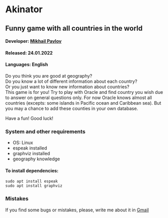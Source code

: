 # Akinator

## Funny game with all countries in the world

#### Developer: [Mikhail Pavlov](https://www.linkedin.com/in/mikhail-pavlov-386477218/)
#### Released:  24.01.2022
#### Languages: English

Do you think you are good at geography?  
Do you know a lot of different information about each country?  
Or you just want to know new information about countries?  
This game is for you! Try to play with Oracle and find country you wish due to answer on
general questions only. For now Oracle knows almost all countries
(excepts: some islands in Pacific ocean and Caribbean sea).
But you may a chance to add these counties in your own database.

Have a fun! Good luck!

### System and other requirements
* OS: Linux  
* espeak installed
* graphviz installed
* geography knowledge

#### To install dependencies:
    sudo apt install espeak
    sudo apt install graphviz

### Mistakes
If you find some bugs or mistakes, please, write me about it in [Gmail](mailto:pavlov.ma@phystech.edu)